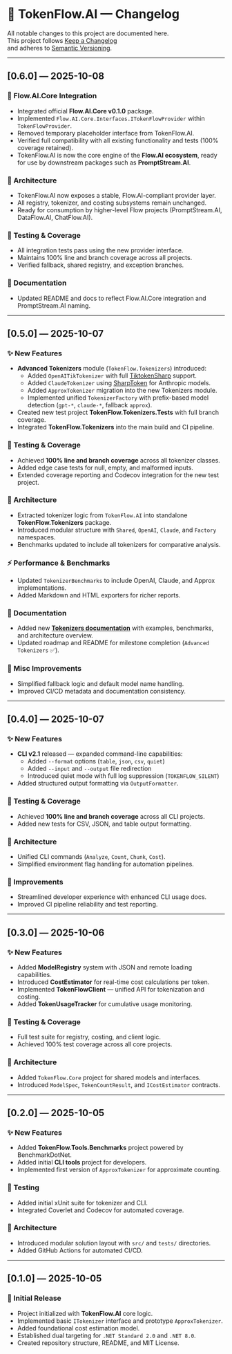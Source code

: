 
# 📜 TokenFlow.AI — Changelog

All notable changes to this project are documented here.  
This project follows [Keep a Changelog](https://keepachangelog.com/en/1.0.0/)  
and adheres to [Semantic Versioning](https://semver.org/).

---

## [0.6.0] — 2025-10-08
### 🔗 Flow.AI.Core Integration
- Integrated official **Flow.AI.Core v0.1.0** package.
- Implemented `Flow.AI.Core.Interfaces.ITokenFlowProvider` within `TokenFlowProvider`.
- Removed temporary placeholder interface from TokenFlow.AI.
- Verified full compatibility with all existing functionality and tests (100% coverage retained).
- TokenFlow.AI is now the core engine of the **Flow.AI ecosystem**, ready for use by downstream packages such as **PromptStream.AI**.

### 🧱 Architecture
- TokenFlow.AI now exposes a stable, Flow.AI-compliant provider layer.
- All registry, tokenizer, and costing subsystems remain unchanged.
- Ready for consumption by higher-level Flow projects (PromptStream.AI, DataFlow.AI, ChatFlow.AI).

### 🧪 Testing & Coverage
- All integration tests pass using the new provider interface.
- Maintains 100% line and branch coverage across all projects.
- Verified fallback, shared registry, and exception branches.

### 📘 Documentation
- Updated README and docs to reflect Flow.AI.Core integration and PromptStream.AI naming.

---

## [0.5.0] — 2025-10-07
### ✨ New Features
- **Advanced Tokenizers** module (`TokenFlow.Tokenizers`) introduced:
  - Added `OpenAITikTokenizer` with full [TiktokenSharp](https://www.nuget.org/packages/TiktokenSharp) support.
  - Added `ClaudeTokenizer` using [SharpToken](https://www.nuget.org/packages/SharpToken) for Anthropic models.
  - Added `ApproxTokenizer` migration into the new Tokenizers module.
  - Implemented unified `TokenizerFactory` with prefix-based model detection (`gpt-*`, `claude-*`, fallback `approx`).
- Created new test project **TokenFlow.Tokenizers.Tests** with full branch coverage.
- Integrated **TokenFlow.Tokenizers** into the main build and CI pipeline.

### 🧪 Testing & Coverage
- Achieved **100% line and branch coverage** across all tokenizer classes.
- Added edge case tests for null, empty, and malformed inputs.
- Extended coverage reporting and Codecov integration for the new test project.

### 🧱 Architecture
- Extracted tokenizer logic from `TokenFlow.AI` into standalone **TokenFlow.Tokenizers** package.
- Introduced modular structure with `Shared`, `OpenAI`, `Claude`, and `Factory` namespaces.
- Benchmarks updated to include all tokenizers for comparative analysis.

### ⚡ Performance & Benchmarks
- Updated `TokenizerBenchmarks` to include OpenAI, Claude, and Approx implementations.
- Added Markdown and HTML exporters for richer reports.

### 📘 Documentation
- Added new **[Tokenizers documentation](docs/tokenizers.md)** with examples, benchmarks, and architecture overview.
- Updated roadmap and README for milestone completion (`Advanced Tokenizers` ✅).

### 🧹 Misc Improvements
- Simplified fallback logic and default model name handling.
- Improved CI/CD metadata and documentation consistency.

---

## [0.4.0] — 2025-10-07
### ✨ New Features
- **CLI v2.1** released — expanded command-line capabilities:
  - Added `--format` options (`table`, `json`, `csv`, `quiet`)
  - Added `--input` and `--output` file redirection
  - Introduced quiet mode with full log suppression (`TOKENFLOW_SILENT`)
- Added structured output formatting via `OutputFormatter`.

### 🧪 Testing & Coverage
- Achieved **100% line and branch coverage** across all CLI projects.
- Added new tests for CSV, JSON, and table output formatting.

### 🧱 Architecture
- Unified CLI commands (`Analyze`, `Count`, `Chunk`, `Cost`).
- Simplified environment flag handling for automation pipelines.

### 🧹 Improvements
- Streamlined developer experience with enhanced CLI usage docs.
- Improved CI pipeline reliability and test reporting.

---

## [0.3.0] — 2025-10-06
### ✨ New Features
- Added **ModelRegistry** system with JSON and remote loading capabilities.
- Introduced **CostEstimator** for real-time cost calculations per token.
- Implemented **TokenFlowClient** — unified API for tokenization and costing.
- Added **TokenUsageTracker** for cumulative usage monitoring.

### 🧪 Testing & Coverage
- Full test suite for registry, costing, and client logic.
- Achieved 100% test coverage across all core projects.

### 🧱 Architecture
- Added `TokenFlow.Core` project for shared models and interfaces.
- Introduced `ModelSpec`, `TokenCountResult`, and `ICostEstimator` contracts.

---

## [0.2.0] — 2025-10-05
### ✨ New Features
- Added **TokenFlow.Tools.Benchmarks** project powered by BenchmarkDotNet.
- Added initial **CLI tools** project for developers.
- Implemented first version of `ApproxTokenizer` for approximate counting.

### 🧪 Testing
- Added initial xUnit suite for tokenizer and CLI.
- Integrated Coverlet and Codecov for automated coverage.

### 🧱 Architecture
- Introduced modular solution layout with `src/` and `tests/` directories.
- Added GitHub Actions for automated CI/CD.

---

## [0.1.0] — 2025-10-05
### 🚀 Initial Release
- Project initialized with **TokenFlow.AI** core logic.
- Implemented basic `ITokenizer` interface and prototype `ApproxTokenizer`.
- Added foundational cost estimation model.
- Established dual targeting for `.NET Standard 2.0` and `.NET 8.0`.
- Created repository structure, README, and MIT License.
